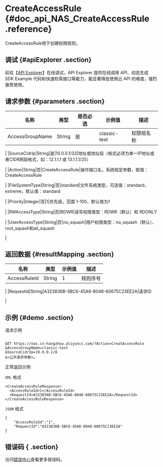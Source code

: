 # CreateAccessRule {#doc_api_NAS_CreateAccessRule .reference}

CreateAccessRule用于创建权限规则。

## 调试 {#apiExplorer .section}

前往【[API Explorer](https://api.aliyun.com/#product=NAS&api=CreateAccessRule)】在线调试，API Explorer 提供在线调用 API、动态生成 SDK Example 代码和快速检索接口等能力，能显著降低使用云 API 的难度，强烈推荐使用。

## 请求参数 {#parameters .section}

|名称|类型|是否必选|示例值|描述|
|--|--|----|---|--|
|AccessGroupName|String|是|classic-test|权限组名称

 |
|SourceCidrIp|String|是|10.0.0.1/32|地址或地址段（格式必须为单一IP地址或者CIDR网段格式，如：12.1.1.1 或 13.1.1.1/25）

 |
|Action|String|否|CreateAccessRule|操作接口名，系统规定参数，取值：CreateAccessRule

 |
|FileSystemType|String|否|standard|文件系统类型，可选值：standard、extreme，默认值：standard

 |
|Priority|Integer|否|1|优先级，范围 1-100，默认值为1

 |
|RWAccessType|String|否|RDWR|读写权限类型：RDWR（默认）和 RDONLY

 |
|UserAccessType|String|否|no\_squash|用户权限类型：no\_squash（默认）、root\_squash和all\_squash

 |

## 返回数据 {#resultMapping .section}

|名称|类型|示例值|描述|
|--|--|---|--|
|AccessRuleId|String|1|规则序号

 |
|RequestId|String|A323836B-5BC6-45A6-8048-60675C23EE2A|请求ID

 |

## 示例 {#demo .section}

请求示例

``` {#request_demo}

GET https://nas.cn-hangzhou.aliyuncs.com/?Action=CreatAccessRule
&AccessGroupName=classic-test
&SourceCidrIp=10.0.0.1/8
&<公共请求参数>…

```

正常返回示例

`XML` 格式

``` {#xml_return_success_demo}
<CreateAccessRuleResponse>
  <AccessRuleId>1</AccessRuleId>
  <RequestId>A323836B-5BC6-45A6-8048-60675C23EE2A</RequestId>
</CreateAccessRuleResponse>

```

`JSON` 格式

``` {#json_return_success_demo}
{
	"AccessRuleId":"1",
	"RequestId":"A323836B-5BC6-45A6-8048-60675C23EE2A"
}
```

## 错误码 { .section}

访问[错误中心](https://error-center.alibabacloud.com/status/product/NAS)查看更多错误码。

